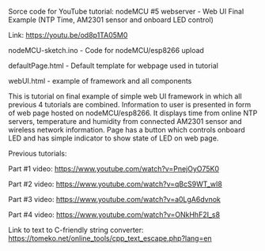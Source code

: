 Sorce code for YouTube tutorial:
nodeMCU #5 webserver - Web UI Final Example (NTP Time, AM2301 sensor and onboard LED control)

Link: https://youtu.be/od8p1TA05M0 

nodeMCU-sketch.ino - Code for nodeMCU/esp8266 upload

defaultPage.html - Default template for webpage used in tutorial

webUI.html - example of framework and all components


This is tutorial on final example of simple web UI framework in which all previous 4 tutorials are combined. 
Information to user is presented in form of web page hosted on nodeMCU/esp8266. 
It displays time from online NTP servers, temperature and humidity from connected AM2301 sensor and wireless network information. 
Page has a button which controls onboard LED and has simple indicator to show state of LED on web page. 

Previous tutorials:

Part #1 video:  https://www.youtube.com/watch?v=PnejOyO75K0

Part #2 video:  https://www.youtube.com/watch?v=qBcS9WT_wI8

Part #3 video:  https://www.youtube.com/watch?v=a0LgA6dvnok

Part #4 video:  https://www.youtube.com/watch?v=ONkHhF2I_s8

Link to text to C-friendly string converter:
https://tomeko.net/online_tools/cpp_text_escape.php?lang=en
